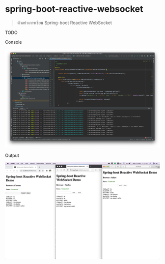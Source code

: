 # spring-boot-reactive-websocket

> ตัวอย่างการเขียน Spring-boot Reactive WebSocket

TODO

Console

![](./console.png)

Output

![](./result.png)
